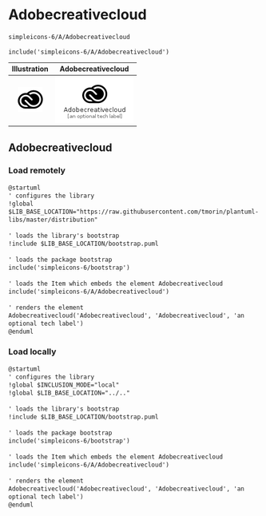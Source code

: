 # Adobecreativecloud


```text
simpleicons-6/A/Adobecreativecloud
```

```text
include('simpleicons-6/A/Adobecreativecloud')
```



| Illustration | Adobecreativecloud |
| :---: | :---: |
| ![illustration for Illustration](../../simpleicons-6/A/Adobecreativecloud.png) | ![illustration for Adobecreativecloud](../../simpleicons-6/A/Adobecreativecloud.Local.png) |




## Adobecreativecloud

### Load remotely
```plantuml
@startuml
' configures the library
!global $LIB_BASE_LOCATION="https://raw.githubusercontent.com/tmorin/plantuml-libs/master/distribution"

' loads the library's bootstrap
!include $LIB_BASE_LOCATION/bootstrap.puml

' loads the package bootstrap
include('simpleicons-6/bootstrap')

' loads the Item which embeds the element Adobecreativecloud
include('simpleicons-6/A/Adobecreativecloud')

' renders the element
Adobecreativecloud('Adobecreativecloud', 'Adobecreativecloud', 'an optional tech label')
@enduml
```

### Load locally
```plantuml
@startuml
' configures the library
!global $INCLUSION_MODE="local"
!global $LIB_BASE_LOCATION="../.."

' loads the library's bootstrap
!include $LIB_BASE_LOCATION/bootstrap.puml

' loads the package bootstrap
include('simpleicons-6/bootstrap')

' loads the Item which embeds the element Adobecreativecloud
include('simpleicons-6/A/Adobecreativecloud')

' renders the element
Adobecreativecloud('Adobecreativecloud', 'Adobecreativecloud', 'an optional tech label')
@enduml
```

